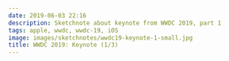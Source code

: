 ```yaml
---
date: 2019-06-03 22:16
description: Sketchnote about keynote from WWDC 2019, part 1
tags: apple, wwdc, wwdc-19, iOS
image: images/sketchnotes/wwdc19-keynote-1-small.jpg
title: WWDC 2019: Keynote (1/3)
---
```

